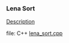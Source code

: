 ### Lena Sort
[Description](https://www.hackerrank.com/challenges/lena-sort/problem)

file: C++ [lena_sort.cpp](lena_sort.cpp)